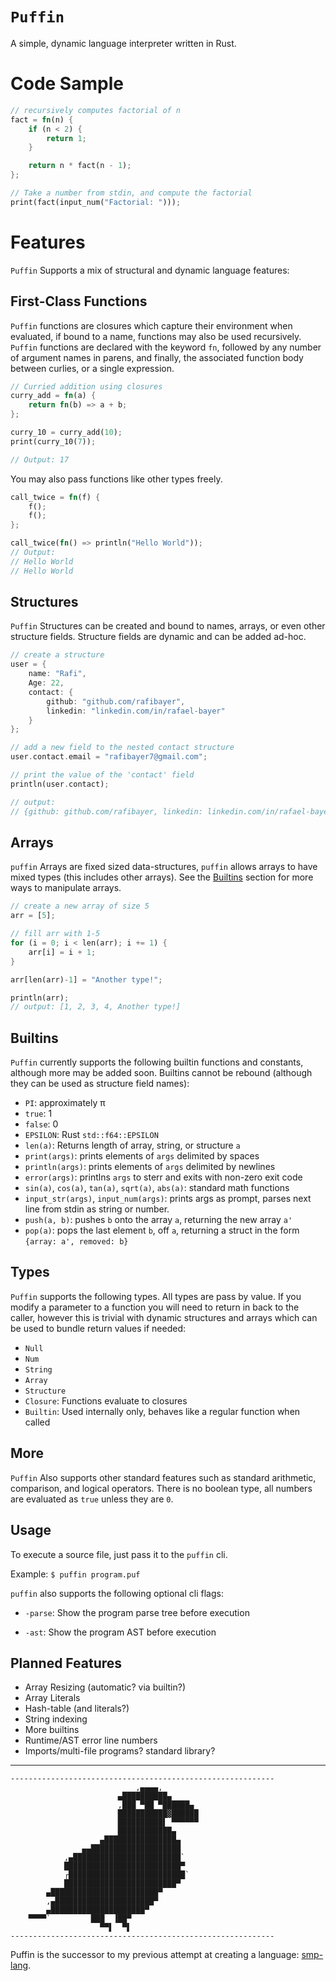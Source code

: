 
# `Puffin`
A simple, dynamic language interpreter written in Rust.

# Code Sample

```rs
// recursively computes factorial of n
fact = fn(n) {
    if (n < 2) {
        return 1;
    }

    return n * fact(n - 1);
};

// Take a number from stdin, and compute the factorial
print(fact(input_num("Factorial: ")));
```

# Features
`Puffin` Supports a mix of structural and dynamic language features:

## First-Class Functions
`Puffin` functions are closures which capture their environment when evaluated, if bound to a name, functions may also be used recursively. `Puffin` functions are declared with the keyword `fn`, followed by any number of argument names in parens, and finally, the associated function body between curlies, or a single expression.

```rs
// Curried addition using closures
curry_add = fn(a) {
    return fn(b) => a + b;
};

curry_10 = curry_add(10);
print(curry_10(7));

// Output: 17
```
You may also pass functions like other types freely.

```rs
call_twice = fn(f) {
    f();
    f();
};

call_twice(fn() => println("Hello World"));
// Output: 
// Hello World
// Hello World
```

## Structures
`Puffin` Structures can be created and bound to names, arrays, or even other structure fields. Structure fields are dynamic and can be added ad-hoc.

```rs
// create a structure
user = {
    name: "Rafi",
    Age: 22,
    contact: {
        github: "github.com/rafibayer",
        linkedin: "linkedin.com/in/rafael-bayer"
    }
};

// add a new field to the nested contact structure
user.contact.email = "rafibayer7@gmail.com";

// print the value of the 'contact' field
println(user.contact);

// output: 
// {github: github.com/rafibayer, linkedin: linkedin.com/in/rafael-bayer, email: rafibayer7@gmail.com} 
```

## Arrays
`puffin` Arrays are fixed sized data-structures, `puffin` allows arrays to have mixed types (this includes other arrays). See the [Builtins](##Builtins) section for more ways to manipulate arrays.

```rs
// create a new array of size 5
arr = [5];

// fill arr with 1-5
for (i = 0; i < len(arr); i += 1) {
    arr[i] = i + 1;
}

arr[len(arr)-1] = "Another type!";

println(arr);
// output: [1, 2, 3, 4, Another type!] 
```
## Builtins
`Puffin` currently supports the following builtin functions and constants, although more may be added soon. Builtins cannot be rebound (although they can be used as structure field names):
- `PI`: approximately π
- `true`: 1
- `false`: 0
- `EPSILON`: Rust `std::f64::EPSILON`
- `len(a)`: Returns length of array, string, or structure `a`
- `print(args)`: prints elements of `args` delimited by spaces
- `println(args)`: prints elements of `args` delimited by newlines
- `error(args)`: printlns `args` to sterr and exits with non-zero exit code
- `sin(a)`, `cos(a)`, `tan(a)`, `sqrt(a)`, `abs(a)`: standard math functions
- `input_str(args)`, `input_num(args)`: prints args as prompt, parses next line from stdin as string or number.
- `push(a, b)`: pushes `b` onto the array `a`, returning the new array `a'`
- `pop(a)`: pops the last element `b`, off `a`, returning a struct in the form `{array: a', removed: b}`


## Types
`Puffin` supports the following types. All types are pass by value. If you modify a parameter to a function you will need to return in back to the caller, however this is trivial with dynamic structures and arrays which can be used to bundle return values if needed:
- `Null`
- `Num`
- `String`
- `Array`
- `Structure`
- `Closure`: Functions evaluate to closures
- `Builtin`: Used internally only, behaves like a regular function when called


## More
`Puffin` Also supports other standard features such as standard arithmetic, comparison, and logical operators. There is no boolean type, all numbers are evaluated as `true` unless they are `0`.

## Usage
To execute a source file, just pass it to the `puffin` cli.  

Example: `$ puffin program.puf`  

`puffin` also supports the following optional cli flags:
- `-parse`: Show the program parse tree before execution

- `-ast`: Show the program AST before execution

## Planned Features
- Array Resizing (automatic? via builtin?)
- Array Literals
- Hash-table (and literals?)
- String indexing
- More builtins
- Runtime/AST error line numbers
- Imports/multi-file programs? standard library?

<hr>

```art lol
-----------------------------------------------------------
                            ,▄▄▄▄,
                        ▄██████████▄
                        ,███ ▀██ ▀██████▄
                        ███████████▓██████
                        ██████████▌ ▀▀▀▀▀▀
                        ████████████▄
                    ▄████████████████▄
                ▄▄████████████████████
            ,▄████████████████████████`
            ██████████████████████████▀
            ┌██████████████████████████`
            █████████████████████████▀
        ▄████████████████████████▀
        ,▄██████████████████████▀
        ▄█████████████████████▀
    ▀▀▀▀`         ███  ▐██▀
                    ▀▀▌  ▀▌
-----------------------------------------------------------

```
Puffin is the successor to my previous attempt at creating a language: [smp-lang](https://github.com/rafibayer/smp-lang).
